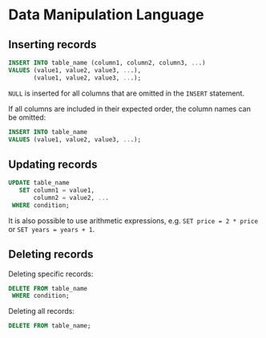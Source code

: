 # Data Manipulation Language

## Inserting records

```sql
INSERT INTO table_name (column1, column2, column3, ...)
VALUES (value1, value2, value3, ...),
       (value1, value2, value3, ...);
```

`NULL` is inserted for all columns that are omitted in the `INSERT` statement.

If all columns are included in their expected order, the column names can be omitted:
```sql
INSERT INTO table_name
VALUES (value1, value2, value3, ...);
```

## Updating records

```sql
UPDATE table_name
   SET column1 = value1,
       column2 = value2, ...
 WHERE condition;
```

It is also possible to use arithmetic expressions, e.g. `SET price = 2 * price` or `SET years = years + 1`.

## Deleting records

Deleting specific records:
```sql
DELETE FROM table_name
 WHERE condition;
```

Deleting all records:
```sql
DELETE FROM table_name;
```
